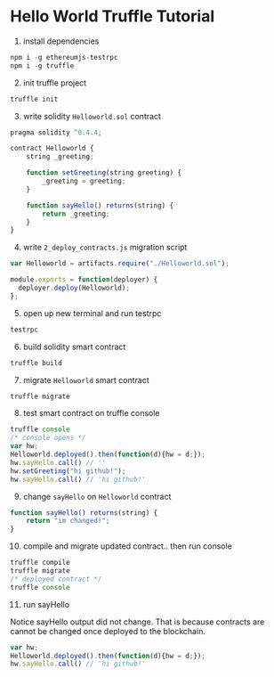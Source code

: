 # Hello World Truffle Tutorial
1. install dependencies
```javascript
npm i -g ethereumjs-testrpc
npm i -g truffle
```

2. init truffle project
```javascript
truffle init
```

3. write solidity `Helloworld.sol` contract
```javascript
pragma solidity ^0.4.4;

contract Helloworld {
    string _greeting;

    function setGreeting(string greeting) {
        _greeting = greeting;
    }

    function sayHello() returns(string) {
        return _greeting;
    }
}
```
4. write `2_deploy_contracts.js` migration script
```javascript
var Helloworld = artifacts.require("./Helloworld.sol");

module.exports = function(deployer) {
  deployer.deploy(Helloworld);
};
```

5. open up new terminal and run testrpc
```javascript
testrpc
```

6. build solidity smart contract
```javascript
truffle build
```

7. migrate `Helloworld` smart contract
```javascript
truffle migrate
```

8. test smart contract on truffle console
```javascript
truffle console
/* console opens */
var hw;
Helloworld.deployed().then(function(d){hw = d;});
hw.sayHello.call() // ''
hw.setGreeting("hi github!");
hw.sayHello.call() // 'hi github!'
```

9. change `sayHello` on `Helloworld` contract
```javascript
function sayHello() returns(string) {
    return "im changed!";
}
```

10. compile and migrate updated contract.. then run console
```javascript
truffle compile
truffle migrate
/* deployed contract */
truffle console
```

11. run sayHello

Notice sayHello output did not change. That is because contracts are cannot be changed once deployed to the blockchain.

```javascript
var hw;
Helloworld.deployed().then(function(d){hw = d;});
hw.sayHello.call() // 'hi github!'
```


